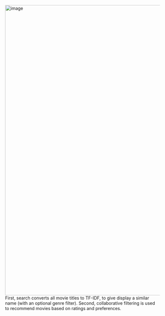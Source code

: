 <img width="945" alt="image" src="https://github.com/user-attachments/assets/d9dbeba6-bbb9-4c2c-ac3f-05fde9b00103" />
First, search converts all movie titles to TF-IDF, to give display a similar name (with an optional genre filter).
Second, collaborative filtering is used to recommend movies based on ratings and preferences.
